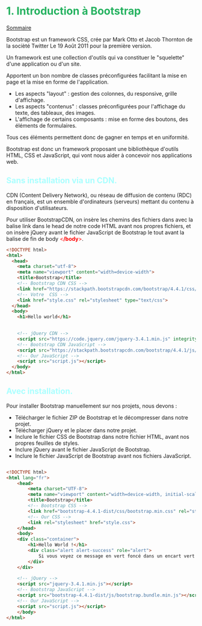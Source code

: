 
# <div style="color: #26B260">**1. Introduction à Bootstrap**</div>

[Sommaire](./00-Sommaire.md)

Bootstrap est un framework CSS, crée par Mark Otto et Jacob Thornton de la socièté Twitter Le 19 Août 2011 pour la première version.

Un framework est une collection d'outils qui va constituer le "squelette" d'une application ou d'un site.

Apportent un bon nombre de classes préconfigurées facilitant la mise en page et la mise en forme de l'application.

- Les aspects "layout" : gestion des colonnes, du responsive, grille d'affichage.
- Les aspects "contenus" : classes préconfigurées pour l'affichage du texte, des tableaux, des images.
- L'affichage de certains composants : mise en forme des boutons, des éléments de formulaires.

Tous ces éléments permettent donc de gagner en temps et en uniformité.

Bootstrap est donc un framework proposant une bibliothèque d'outils HTML, CSS et JavaScript, qui vont nous aider à concevoir nos applications web.

## <span style="color: #aaffff">**Sans installation via un CDN.**</span>

CDN (Content Delivery Network), ou réseau de diffusion de contenu (RDC) en français, est un ensemble d'ordinateurs (serveurs) mettant du contenu à disposition d'utilisateurs.

Pour utiliser BootstrapCDN, on insère les chemins des fichiers dans avec la balise link dans le head de notre code HTML avant nos propres fichiers, et on insère jQuery avant le fichier JavaScript de Bootstrap le tout avant la balise de fin de body <span style="color: red"><**/body**></span>.

```html
<!DOCTYPE html>
<html>
  <head>
    <meta charset="utf-8">
    <meta name="viewport" content="width=device-width">
    <title>Bootstrap</title>
    <!-- Bootstrap CDN CSS -->
    <link href="https://stackpath.bootstrapcdn.com/bootstrap/4.4.1/css/bootstrap.min.css" rel="stylesheet" integrity="sha384-Vkoo8x4CGsO3+Hhxv8T/Q5PaXtkKtu6ug5TOeNV6gBiFeWPGFN9MuhOf23Q9Ifjh" crossorigin="anonymous">
    <!-- Votre  CSS -->
    <link href="style.css" rel="stylesheet" type="text/css">
  </head>
  <body>
    <h1>Hello world</h1>
    

    <!-- jQuery CDN -->
    <script src="https://code.jquery.com/jquery-3.4.1.min.js" integrity="sha256-CSXorXvZcTkaix6Yvo6HppcZGetbYMGWSFlBw8HfCJo=" crossorigin="anonymous"></script>
    <!-- Bootstrap CDN JavaScript -->
    <script src="https://stackpath.bootstrapcdn.com/bootstrap/4.4.1/js/bootstrap.bundle.min.js" integrity="sha384-6khuMg9gaYr5AxOqhkVIODVIvm9ynTT5J4V1cfthmT+emCG6yVmEZsRHdxlotUnm" crossorigin="anonymous"></script>
    <!-- Our JavaScript -->
    <script src="script.js"></script>
  </body>
</html>
```

## <span style="color: #aaffff">**Avec installation.**</span>

Pour installer Bootstrap manuellement sur nos projets, nous devons :

- Télécharger le fichier ZIP de Bootstrap et le décompresser dans notre projet.
- Télécharger jQuery et le placer dans notre projet.
- Inclure le fichier CSS de Bootstrap dans notre fichier HTML, avant nos propres feuilles de styles.
- Inclure jQuery avant le fichier JavaScript de Bootstrap.
- Inclure le fichier JavaScript de Bootstrap avant nos fichiers JavaScript.

```html

<!DOCTYPE html>
<html lang="fr">
    <head>
        <meta charset="UTF-8">
        <meta name="viewport" content="width=device-width, initial-scale=1, shrink-to-fit=no">
        <title>Bootstrap</title>
        <!-- Bootstrap CSS -->
        <link href="bootstrap-4.4.1-dist/css/bootstrap.min.css" rel="stylesheet">
        <!-- Our CSS -->
        <link rel="stylesheet" href="style.css">
    </head>
    <body>
    <div class="container">
        <h1>Hello World !</h1>
        <div class="alert alert-success" role="alert">
            Si vous voyez ce message en vert foncé dans un encart vert alors bravo, vous avez réussi à installer Bootstrap !
        </div>
    </div>
    
    <!-- jQuery -->
    <script src="jquery-3.4.1.min.js"></script>
    <!-- Bootstrap JavaScript -->
    <script src="bootstrap-4.4.1-dist/js/bootstrap.bundle.min.js"></script>
    <!-- Our JavaScript -->
    <script src="script.js"></script>
    </body>
</html>
```
